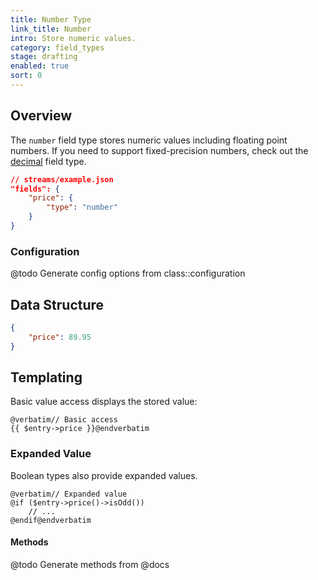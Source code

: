 ```yaml
---
title: Number Type
link_title: Number
intro: Store numeric values.
category: field_types
stage: drafting
enabled: true
sort: 0
---
```


## Overview

The `number` field type stores numeric values including floating point numbers. If you need to support fixed-precision numbers, check out the [decimal](decimal) field type.

```json
// streams/example.json
"fields": {
    "price": {
        "type": "number"
    }
}
```

### Configuration

@todo Generate config options from class::configuration


## Data Structure

```json
{
    "price": 89.95
}
```

## Templating

Basic value access displays the stored value:

```blade
@verbatim// Basic access
{{ $entry->price }}@endverbatim
```

### Expanded Value

Boolean types also provide expanded values.

```blade
@verbatim// Expanded value
@if ($entry->price()->isOdd())
    // ...
@endif@endverbatim
```

#### Methods

@todo Generate methods from @docs
